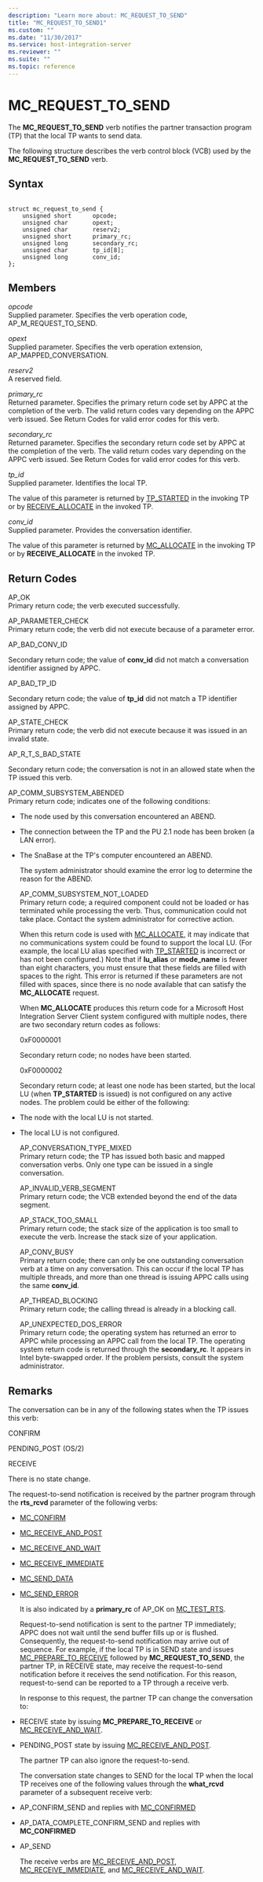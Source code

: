 ```yaml
---
description: "Learn more about: MC_REQUEST_TO_SEND"
title: "MC_REQUEST_TO_SEND1"
ms.custom: ""
ms.date: "11/30/2017"
ms.service: host-integration-server
ms.reviewer: ""
ms.suite: ""
ms.topic: reference
---
```

# MC_REQUEST_TO_SEND
The **MC_REQUEST_TO_SEND** verb notifies the partner transaction program (TP) that the local TP wants to send data.  
  
 The following structure describes the verb control block (VCB) used by the **MC_REQUEST_TO_SEND** verb.  
  
## Syntax  
  
```  
  
struct mc_request_to_send {  
    unsigned short      opcode;  
    unsigned char       opext;  
    unsigned char       reserv2;  
    unsigned short      primary_rc;  
    unsigned long       secondary_rc;  
    unsigned char       tp_id[8];  
    unsigned long       conv_id;  
};   
```  
  
## Members  
 *opcode*  
 Supplied parameter. Specifies the verb operation code, AP_M_REQUEST_TO_SEND.  
  
 *opext*  
 Supplied parameter. Specifies the verb operation extension, AP_MAPPED_CONVERSATION.  
  
 *reserv2*  
 A reserved field.  
  
 *primary_rc*  
 Returned parameter. Specifies the primary return code set by APPC at the completion of the verb. The valid return codes vary depending on the APPC verb issued. See Return Codes for valid error codes for this verb.  
  
 *secondary_rc*  
 Returned parameter. Specifies the secondary return code set by APPC at the completion of the verb. The valid return codes vary depending on the APPC verb issued. See Return Codes for valid error codes for this verb.  
  
 *tp_id*  
 Supplied parameter. Identifies the local TP.  
  
 The value of this parameter is returned by [TP_STARTED](../core/tp-started2.md) in the invoking TP or by [RECEIVE_ALLOCATE](../core/receive-allocate1.md) in the invoked TP.  
  
 *conv_id*  
 Supplied parameter. Provides the conversation identifier.  
  
 The value of this parameter is returned by [MC_ALLOCATE](../core/mc-allocate2.md) in the invoking TP or by **RECEIVE_ALLOCATE** in the invoked TP.  
  
## Return Codes  
 AP_OK  
 Primary return code; the verb executed successfully.  
  
 AP_PARAMETER_CHECK  
 Primary return code; the verb did not execute because of a parameter error.  
  
 AP_BAD_CONV_ID  
  
 Secondary return code; the value of **conv_id** did not match a conversation identifier assigned by APPC.  
  
 AP_BAD_TP_ID  
  
 Secondary return code; the value of **tp_id** did not match a TP identifier assigned by APPC.  
  
 AP_STATE_CHECK  
 Primary return code; the verb did not execute because it was issued in an invalid state.  
  
 AP_R_T_S_BAD_STATE  
  
 Secondary return code; the conversation is not in an allowed state when the TP issued this verb.  
  
 AP_COMM_SUBSYSTEM_ABENDED  
 Primary return code; indicates one of the following conditions:  
  
- The node used by this conversation encountered an ABEND.  
  
- The connection between the TP and the PU 2.1 node has been broken (a LAN error).  
  
- The SnaBase at the TP's computer encountered an ABEND.  
  
  The system administrator should examine the error log to determine the reason for the ABEND.  
  
  AP_COMM_SUBSYSTEM_NOT_LOADED  
  Primary return code; a required component could not be loaded or has terminated while processing the verb. Thus, communication could not take place. Contact the system administrator for corrective action.  
  
  When this return code is used with [MC_ALLOCATE](../core/mc-allocate2.md), it may indicate that no communications system could be found to support the local LU. (For example, the local LU alias specified with [TP_STARTED](../core/tp-started2.md) is incorrect or has not been configured.) Note that if **lu_alias** or **mode_name** is fewer than eight characters, you must ensure that these fields are filled with spaces to the right. This error is returned if these parameters are not filled with spaces, since there is no node available that can satisfy the **MC_ALLOCATE** request.  
  
  When **MC_ALLOCATE** produces this return code for a Microsoft Host Integration Server Client system configured with multiple nodes, there are two secondary return codes as follows:  
  
  0xF0000001  
  
  Secondary return code; no nodes have been started.  
  
  0xF0000002  
  
  Secondary return code; at least one node has been started, but the local LU (when **TP_STARTED** is issued) is not configured on any active nodes. The problem could be either of the following:  
  
- The node with the local LU is not started.  
  
- The local LU is not configured.  
  
  AP_CONVERSATION_TYPE_MIXED  
  Primary return code; the TP has issued both basic and mapped conversation verbs. Only one type can be issued in a single conversation.  
  
  AP_INVALID_VERB_SEGMENT  
  Primary return code; the VCB extended beyond the end of the data segment.  
  
  AP_STACK_TOO_SMALL  
  Primary return code; the stack size of the application is too small to execute the verb. Increase the stack size of your application.  
  
  AP_CONV_BUSY  
  Primary return code; there can only be one outstanding conversation verb at a time on any conversation. This can occur if the local TP has multiple threads, and more than one thread is issuing APPC calls using the same **conv_id**.  
  
  AP_THREAD_BLOCKING  
  Primary return code; the calling thread is already in a blocking call.  
  
  AP_UNEXPECTED_DOS_ERROR  
  Primary return code; the operating system has returned an error to APPC while processing an APPC call from the local TP. The operating system return code is returned through the **secondary_rc**. It appears in Intel byte-swapped order. If the problem persists, consult the system administrator.  
  
## Remarks  
 The conversation can be in any of the following states when the TP issues this verb:  
  
 CONFIRM  
  
 PENDING_POST (OS/2)  
  
 RECEIVE  
  
 There is no state change.  
  
 The request-to-send notification is received by the partner program through the **rts_rcvd** parameter of the following verbs:  
  
- [MC_CONFIRM](../core/mc-confirm2.md)  
  
- [MC_RECEIVE_AND_POST](../core/mc-receive-and-post2.md)  
  
- [MC_RECEIVE_AND_WAIT](../core/mc-receive-and-wait2.md)  
  
- [MC_RECEIVE_IMMEDIATE](../core/mc-receive-immediate2.md)  
  
- [MC_SEND_DATA](../core/mc-send-data1.md)  
  
- [MC_SEND_ERROR](../core/mc-send-error2.md)  
  
  It is also indicated by a **primary_rc** of AP_OK on [MC_TEST_RTS](../core/mc-test-rts2.md).  
  
  Request-to-send notification is sent to the partner TP immediately; APPC does not wait until the send buffer fills up or is flushed. Consequently, the request-to-send notification may arrive out of sequence. For example, if the local TP is in SEND state and issues [MC_PREPARE_TO_RECEIVE](../core/mc-prepare-to-receive1.md) followed by **MC_REQUEST_TO_SEND**, the partner TP, in RECEIVE state, may receive the request-to-send notification before it receives the send notification. For this reason, request-to-send can be reported to a TP through a receive verb.  
  
  In response to this request, the partner TP can change the conversation to:  
  
- RECEIVE state by issuing **MC_PREPARE_TO_RECEIVE** or [MC_RECEIVE_AND_WAIT](../core/mc-receive-and-wait2.md).  
  
- PENDING_POST state by issuing [MC_RECEIVE_AND_POST](../core/mc-receive-and-post2.md).  
  
  The partner TP can also ignore the request-to-send.  
  
  The conversation state changes to SEND for the local TP when the local TP receives one of the following values through the **what_rcvd** parameter of a subsequent receive verb:  
  
- AP_CONFIRM_SEND and replies with [MC_CONFIRMED](../core/mc-confirmed1.md)  
  
- AP_DATA_COMPLETE_CONFIRM_SEND and replies with **MC_CONFIRMED**  
  
- AP_SEND  
  
  The receive verbs are [MC_RECEIVE_AND_POST](../core/mc-receive-and-post2.md), [MC_RECEIVE_IMMEDIATE](../core/mc-receive-immediate2.md), and [MC_RECEIVE_AND_WAIT](../core/mc-receive-and-wait2.md).
